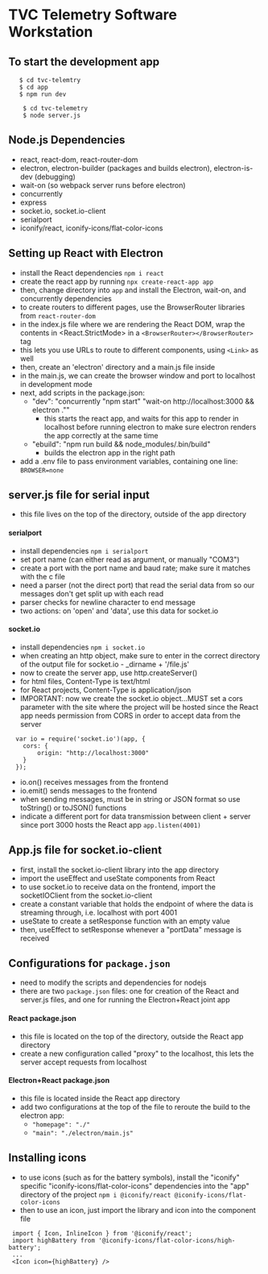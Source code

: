 # TVC Telemetry Software Workstation

## To start the development app
 ```
    $ cd tvc-telemtry
    $ cd app
    $ npm run dev
```
```
    $ cd tvc-telemetry
    $ node server.js
```

## Node.js Dependencies
 - react, react-dom, react-router-dom
 - electron, electron-builder (packages and builds electron), electron-is-dev (debugging)
 - wait-on (so webpack server runs before electron)
 - concurrently
 - express
 - socket.io, socket.io-client
 - serialport
 - iconify/react, iconify-icons/flat-color-icons

## Setting up React with Electron
 - install the React dependencies ```npm i react```
 - create the react app by running ```npx create-react-app app```
 - then, change directory into ```app``` and install the Electron, wait-on, and concurrently dependencies
 - to create routers to different pages, use the BrowserRouter libraries from ```react-router-dom```
 - in the index.js file where we are rendering the React DOM, wrap the contents in <React.StrictMode> in a ```<BrowserRouter></BrowserRouter>``` tag
 - this lets you use URLs to route to different components, using ```<Link>``` as well
 - then, create an 'electron' directory and a main.js file inside
 - in the main.js, we can create the browser window and port to localhost in development mode
 - next, add scripts in the package.json:
    - "dev": "concurrently \"npm start\" \"wait-on http://localhost:3000 && electron .\""
        - this starts the react app, and waits for this app to render in localhost before running electron to make sure electron renders the app correctly at the same time
    - "ebuild": "npm run build && node_modules/.bin/build"
        - builds the electron app in the right path
 - add a .env file to pass environment variables, containing one line: ```BROWSER=none```

## server.js file for serial input 
  - this file lives on the top of the directory, outside of the app directory
 #### serialport
  - install dependencies ```npm i serialport```
  - set port name (can either read as argument, or manually "COM3")
  - create a port with the port name and baud rate; make sure it matches with the c file
  - need a parser (not the direct port) that read the serial data from so our messages don't get split up with each read
  - parser checks for newline character to end message
  - two actions: on 'open' and 'data', use this data for socket.io
 #### socket.io
  - install dependencies `npm i socket.io`
  - when creating an http object, make sure to enter in the correct directory of the output file for socket.io - _dirname + '/file.js'
  - now to create the server app, use http.createServer()
   - for html files, Content-Type is text/html
   - for React projects, Content-Type is application/json
  - IMPORTANT: now we create the socket.io object...MUST set a cors parameter with the site where the project will be hosted since the React app needs permission from CORS in order to accept data from the server
  ```
    var io = require('socket.io')(app, {
      cors: {
          origin: "http://localhost:3000"
      }
    });
  ```
  - io.on() receives messages from the frontend
  - io.emit() sends messages to the frontend
  - when sending messages, must be in string or JSON format so use toString() or toJSON() functions
  - indicate a different port for data transmission between client + server since port 3000 hosts the React app ```app.listen(4001)```

## App.js file for socket.io-client
 - first, install the socket.io-client library into the app directory
 - import the useEffect and useState components from React
 - to use socket.io to receive data on the frontend, import the socketIOClient from the socket.io-client
 - create a constant variable that holds the endpoint of where the data is streaming through, i.e. localhost with port 4001
 - useState to create a setResponse function with an empty value
 - then, useEffect to setResponse whenever a "portData" message is received

## Configurations for `package.json`
 - need to modify the scripts and dependencies for nodejs
 - there are two `package.json` files: one for creation of the React and server.js files, and one for running the Electron+React joint app
 #### React package.json
  - this file is located on the top of the directory, outside the React app directory
  - create a new configuration called "proxy" to the localhost, this lets the server accept requests from localhost
 #### Electron+React package.json
  - this file is located inside the React app directory
  - add two configurations at the top of the file to reroute the build to the electron app:
    - `"homepage": "./"`
    - `"main": "./electron/main.js"`

## Installing icons
 - to use icons (such as for the battery symbols), install the "iconify" specific "iconify-icons/flat-color-icons" dependencies into the "app" directory of the project
 `npm i @iconify/react @iconify-icons/flat-color-icons`
 - then to use an icon, just import the library and icon into the component file
 ```
  import { Icon, InlineIcon } from '@iconify/react';
  import highBattery from '@iconify-icons/flat-color-icons/high-battery';
  ...
  <Icon icon={highBattery} />
 ```


